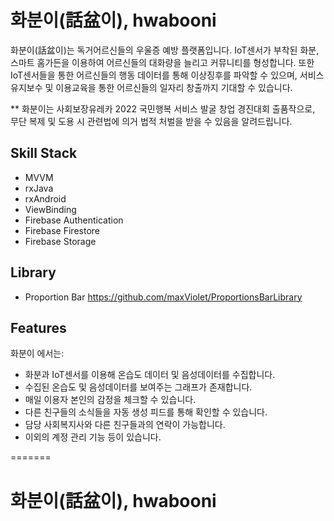 
# 화분이(話盆이), hwabooni


화분이(話盆이)는 독거어르신들의 우울증 예방 플랫폼입니다. IoT센서가 부착된 화분, 스마트 홈가든을 이용하여 어르신들의 대화량을 늘리고 커뮤니티를 형성합니다. 또한 IoT센서들을 통한 어르신들의 행동 데이터를 통해 이상징후를 파악할 수 있으며, 서비스 유지보수 및 이용교육을 통한 어르신들의 일자리 창출까지 기대할 수 있습니다.

** 화분이는 사회보장유레카 2022 국민행복 서비스 발굴 창업 경진대회 출품작으로, 무단 복제 및 도용 시 관련법에 의거 법적 처벌을 받을 수 있음을 알려드립니다.

## Skill Stack
- MVVM
- rxJava
- rxAndroid
- ViewBinding
- Firebase Authentication
- Firebase Firestore
- Firebase Storage

## Library
- Proportion Bar https://github.com/maxViolet/ProportionsBarLibrary

## Features

화분이 에서는:
- 화분과 IoT센서를 이용해 온습도 데이터 및 음성데이터를 수집합니다.
- 수집된 온습도 및 음성데이터를 보여주는 그래프가 존재합니다.
- 매일 이용자 본인의 감정을 체크할 수 있습니다.
- 다른 친구들의 소식들을 자동 생성 피드를 통해 확인할 수 있습니다.
- 담당 사회복지사와 다른 친구들과의 연락이 가능합니다.
- 이외의 계정 관리 기능 등이 있습니다.

=======
# 화분이(話盆이), hwabooni

